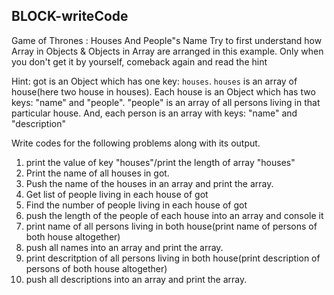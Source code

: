 ## BLOCK-writeCode

Game of Thrones : Houses And People"s Name
Try to first understand how Array in Objects & Objects in Array are arranged in this example.
Only when you don't get it by yourself, comeback again and read the hint

Hint:
got is an Object which has one key: `houses`.
`houses` is an array of house(here two house in houses).
Each house is an Object which has two keys: "name" and "people".
"people" is an array of all persons living in that particular house.
And, each person is an array with keys: "name" and "description"

Write codes for the following problems along with its output.

1. print the value of key "houses"/print the length of array "houses"
2. Print the name of all houses in got.
3. Push the name of the houses in an array and print the array.
4. Get list of people living in each house of got
5. Find the number of people living in each house of got
6. push the length of the people of each house into an array and console it
7. print name of all persons living in both house(print name of persons of both house altogether)
8. push all names into an array and print the array.
9. print descritption of all persons living in both house(print description of persons of both house altogether)
10. push all descriptions into an array and print the array.
